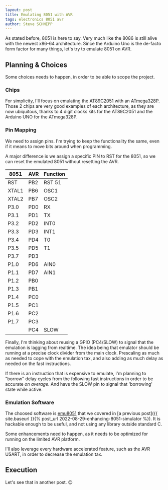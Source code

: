 ```yaml
---
layout: post
title: Emulating 8051 with AVR
tags: electronics 8051 avr
author: Steve SCHNEPP
---
```


As stated before, 8051 is here to say. Very much like the 8086 is still alive
with the newest x86-64 architecture. Since the Arduino Uno is the de-facto form
factor for many things, let's try to emulate 8051 on AVR.

## Planning & Choices

Some choices needs to happen, in order to be able to scope the project.

### Chips

For simplicity, I'll focus on emulating the
[AT89C2051](https://www.microchip.com/en-us/product/AT89C2051) with an
[ATmega328P](https://www.microchip.com/en-us/product/ATMEGA328P).  Those 2 chips
are very good examples of each architecture, as they are now ubiquitous, thanks
to 4 digit clocks kits for the AT89C2051 and the Arduino UNO for the ATmega328P.

### Pin Mapping

We need to assign pins. I'm trying to keep the functionality the same, even if
it means to move bits around when programming.

A major difference is we assign a specific PIN to RST for the 8051, so we can
reset the emulated 8051 without resetting the AVR.

 8051 | AVR | Function
------|-----|---------
 RST  | PB2 | RST 51
XTAL1 | PB6 | OSC1
XTAL2 | PB7 | OSC2
 P3.0 | PD0 | RX
 P3.1 | PD1 | TX
 P3.2 | PD2 | INT0
 P3.3 | PD3 | INT1
 P3.4 | PD4 | T0
 P3.5 | PD5 | T1
 P3.7 | PD3 |
 P1.0 | PD6 | AIN0
 P1.1 | PD7 | AIN1
 P1.2 | PB0 |
 P1.3 | PB1 |
 P1.4 | PC0 |
 P1.5 | PC1 |
 P1.6 | PC2 |
 P1.7 | PC3 |
      | PC4 | SLOW

Finally, I'm thinking about reusing a GPIO (PC4/SLOW) to signal that the
emulation is lagging from realtime. The idea being that emulator should be
running at a precise clock divider from the main clock.  Prescaling as much as
needed to cope with the emulation tax, and also adding as much delay as needed
on the fast instructions.

If there is an instruction that is expensive to emulate, I'm planning to
"borrow" delay cycles from the following fast instructions in order to be
accurate *on average*. And have the SLOW pin to signal that 'borrowing' state
while active.

### Emulation Software

The choosed software is [emu8051](https://github.com/jarikomppa/emu8051) that
we covered in [a previous post]({{ site.baseurl }}{% post_url
2022-08-29-enhancing-8051-simulator %}). It is hackable enough to be useful,
and not using any library outside standard C.

Some enhancements need to happen, as it needs to be optimized for running on
the limited AVR platform.

I'll also leverage every hardware accelerated feature, such as the AVR USART,
in order to decrease the emulation tax.

## Execution

Let's see that in another post. 😉
